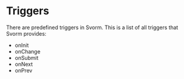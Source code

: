 # Triggers

There are predefined triggers in Svorm. This is a list of all triggers that Svorm provides:

- onInit
- onChange
- onSubmit
- onNext
- onPrev